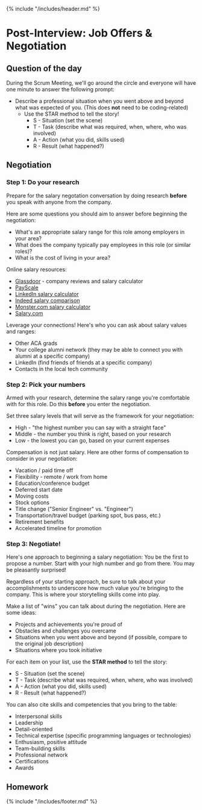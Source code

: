 {% include "/includes/header.md" %}

# Post-Interview: Job Offers & Negotiation

## Question of the day

During the Scrum Meeting, we'll go around the circle and everyone will have one minute to answer the following prompt:

* Describe a professional situation when you went above and beyond what was expected of you. (This does **not** need to be coding-related)
  * Use the STAR method to tell the story!
    * S - Situation (set the scene)
    * T - Task (describe what was required, when, where, who was involved)
    * A - Action (what you did, skills used)
    * R - Result (what happened?)

## Negotiation

### Step 1: Do your research

Prepare for the salary negotation conversation by doing research **before** you speak with anyone from the company.

Here are some questions you should aim to answer before beginning the negotiation:
* What's an appropriate salary range for this role among employers in your area?
* What does the company typically pay employees in this role (or similar roles)?
* What is the cost of living in your area?

Online salary resources:

* [Glassdoor](https://www.glassdoor.com) - company reviews and salary calculator
* [PayScale](https://www.payscale.com/)
* [LinkedIn salary calculator](https://www.linkedin.com/salary/)
* [Indeed salary comparison](https://www.indeed.com/salaries)
* [Monster.com salary calculator](https://www.monster.com/salary/)
* [Salary.com](https://www.salary.com/)

Leverage your connections! Here's who you can ask about salary values and ranges:

* Other ACA grads
* Your college alumni network (they may be able to connect you with alumni at a specific company)
* LinkedIn (find friends of friends at a specific company)
* Contacts in the local tech community

### Step 2: Pick your numbers

Armed with your research, determine the salary range you're comfortable with for this role. Do this **before** you enter the negotiation.

Set three salary levels that will serve as the framework for your negotiation:
* High - "the highest number you can say with a straight face"
* Middle - the number you think is right, based on your research
* Low - the lowest you can go, based on your current expenses

Compensation is not just salary. Here are other forms of compensation to consider in your negotiation:
* Vacation / paid time off
* Flexibility - remote / work from home
* Education/conference budget
* Deferred start date
* Moving costs
* Stock options
* Title change ("Senior Engineer" vs. "Engineer")
* Transportation/travel budget (parking spot, bus pass, etc.)
* Retirement benefits
* Accelerated timeline for promotion

### Step 3: Negotiate!

Here's one approach to beginning a salary negotiation:
You be the first to propose a number. Start with your high number and go from there. You may be pleasantly surprised!

Regardless of your starting approach, be sure to talk about your accomplishments to underscore how much value you're bringing to the company. This is where your storytelling skills come into play.

Make a list of "wins" you can talk about during the negotiation. Here are some ideas:
* Projects and achievements you're proud of
* Obstacles and challenges you overcame
* Situations when you went above and beyond (if possible, compare to the original job description)
* Situations where you took initiative

For each item on your list, use the **STAR method** to tell the story:
* S - Situation (set the scene)
* T - Task (describe what was required, when, where, who was involved)
* A - Action (what you did, skills used)
* R - Result (what happened?)

You can also cite skills and competencies that you bring to the table:
* Interpersonal skills
* Leadership
* Detail-oriented
* Technical expertise (specific programming languages or technologies)
* Enthusiasm, positive attitude
* Team-building skills
* Professional network
* Certifications
* Awards 

## Homework

{% include "/includes/footer.md" %}
